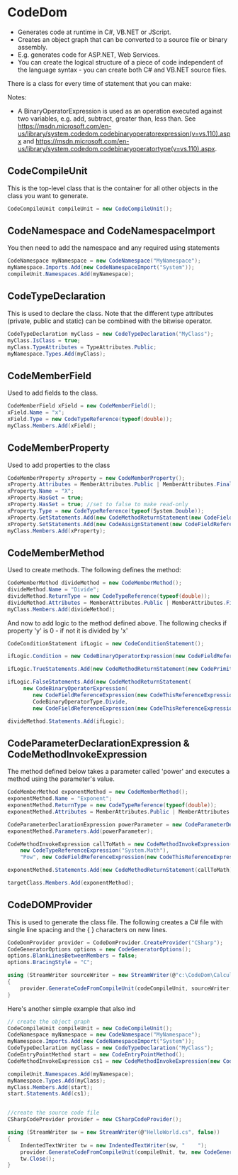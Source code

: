 # CodeDom

- Generates code at runtime in C#, VB.NET or JScript.
- Creates an object graph that can be converted to a source file or binary assembly.
- E.g. generates code for ASP.NET, Web Services.
- You can create the logical structure of a piece of code independent of the language syntax - you can create both C# and VB.NET source files.


There is a class for every time of statement that you can make:



Notes:
- A BinaryOperatorExpression is used as an operation executed against two variables, e.g. add, subtract, greater than, less than. See https://msdn.microsoft.com/en-us/library/system.codedom.codebinaryoperatorexpression(v=vs.110).aspx and https://msdn.microsoft.com/en-us/library/system.codedom.codebinaryoperatortype(v=vs.110).aspx.


## CodeCompileUnit
This is the top-level class that is the container for all other objects in the class you want to generate.

```csharp
CodeCompileUnit compileUnit = new CodeCompileUnit();
```

## CodeNamespace and CodeNamespaceImport
You then need to add the namespace and any required using statements

```csharp
CodeNamespace myNamespace = new CodeNamespace("MyNamespace");
myNamespace.Imports.Add(new CodeNamespaceImport("System"));
compileUnit.Namespaces.Add(myNamespace);
```

## CodeTypeDeclaration
This is used to declare the class. Note that the different type attributes (private, public and static) can be combined with the bitwise operator.

```csharp
CodeTypeDeclaration myClass = new CodeTypeDeclaration("MyClass");
myClass.IsClass = true;
myClass.TypeAttributes = TypeAttributes.Public;
myNamespace.Types.Add(myClass);
```

## CodeMemberField
Used to add fields to the class.

```csharp
CodeMemberField xField = new CodeMemberField();
xField.Name = "x";
xField.Type = new CodeTypeReference(typeof(double));
myClass.Members.Add(xField);
```

## CodeMemberProperty
Used to add properties to the class

```csharp
CodeMemberProperty xProperty = new CodeMemberProperty();
xProperty.Attributes = MemberAttributes.Public | MemberAttributes.Final;
xProperty.Name = "X";
xProperty.HasGet = true;
xProperty.HasSet = true; //set to false to make read-only
xProperty.Type = new CodeTypeReference(typeof(System.Double));
xProperty.GetStatements.Add(new CodeMethodReturnStatement(new CodeFieldReferenceExpression(new CodeThisReferenceExpression(), "x")));
xProperty.SetStatements.Add(new CodeAssignStatement(new CodeFieldReferenceExpression(new CodeThisReferenceExpression(), "x"), new CodePropertySetValueReferenceExpression()));
myClass.Members.Add(xProperty);
```

## CodeMemberMethod
Used to create methods. The following defines the method:

```csharp
CodeMemberMethod divideMethod = new CodeMemberMethod();
divideMethod.Name = "Divide";
divideMethod.ReturnType = new CodeTypeReference(typeof(double));
divideMethod.Attributes = MemberAttributes.Public | MemberAttributes.Final;
myClass.Members.Add(divideMethod);
```

And now to add logic to the method defined above. The following checks if property 'y' is 0 - if not it is divided by 'x'

```csharp
CodeConditionStatement ifLogic = new CodeConditionStatement();

ifLogic.Condition = new CodeBinaryOperatorExpression(new CodeFieldReferenceExpression(new CodeThisReferenceExpression(), yProperty.Name), CodeBinaryOperatorType.ValueEquality, new CodePrimitiveExpression(0));

ifLogic.TrueStatements.Add(new CodeMethodReturnStatement(new CodePrimitiveExpression(0)));

ifLogic.FalseStatements.Add(new CodeMethodReturnStatement(
     new CodeBinaryOperatorExpression(
        new CodeFieldReferenceExpression(new CodeThisReferenceExpression(), xProperty.Name),
        CodeBinaryOperatorType.Divide,
        new CodeFieldReferenceExpression(new CodeThisReferenceExpression(), yProperty.Name))));

divideMethod.Statements.Add(ifLogic);
```

## CodeParameterDeclarationExpression & CodeMethodInvokeExpression
The method defined below takes a parameter called 'power' and executes a method using the parameter's value.

```csharp
CodeMemberMethod exponentMethod = new CodeMemberMethod();
exponentMethod.Name = "Exponent";
exponentMethod.ReturnType = new CodeTypeReference(typeof(double));
exponentMethod.Attributes = MemberAttributes.Public | MemberAttributes.Final;

CodeParameterDeclarationExpression powerParameter = new CodeParameterDeclarationExpression(typeof(double), "power");
exponentMethod.Parameters.Add(powerParameter);

CodeMethodInvokeExpression callToMath = new CodeMethodInvokeExpression(
    new CodeTypeReferenceExpression("System.Math"),
    "Pow", new CodeFieldReferenceExpression(new CodeThisReferenceExpression(), xProperty.Name), new CodeArgumentReferenceExpression("power"));

exponentMethod.Statements.Add(new CodeMethodReturnStatement(callToMath));

targetClass.Members.Add(exponentMethod);
```

## CodeDOMProvider
This is used to generate the class file. The following creates a C# file with single line spacing and the { } characters on new lines. 

```csharp
CodeDomProvider provider = CodeDomProvider.CreateProvider("CSharp");
CodeGeneratorOptions options = new CodeGeneratorOptions();
options.BlankLinesBetweenMembers = false;
options.BracingStyle = "C";

using (StreamWriter sourceWriter = new StreamWriter(@"c:\CodeDom\Calculator." + provider.FileExtension))
{
    provider.GenerateCodeFromCompileUnit(codeCompileUnit, sourceWriter, options);
}
```

Here's another simple example that also ind

```csharp
// create the object graph
CodeCompileUnit compileUnit = new CodeCompileUnit();
CodeNamespace myNamespace = new CodeNamespace("MyNamespace");
myNamespace.Imports.Add(new CodeNamespaceImport("System"));
CodeTypeDeclaration myClass = new CodeTypeDeclaration("MyClass");
CodeEntryPointMethod start = new CodeEntryPointMethod();
CodeMethodInvokeExpression cs1 = new CodeMethodInvokeExpression(new CodeTypeReferenceExpression("Console"), "WriteLine", new CodePrimitiveExpression("Hello World!"));

compileUnit.Namespaces.Add(myNamespace);
myNamespace.Types.Add(myClass);
myClass.Members.Add(start);
start.Statements.Add(cs1);


//create the source code file
CSharpCodeProvider provider = new CSharpCodeProvider();

using (StreamWriter sw = new StreamWriter(@"HelloWorld.cs", false))
{
    IndentedTextWriter tw = new IndentedTextWriter(sw, "    ");
    provider.GenerateCodeFromCompileUnit(compileUnit, tw, new CodeGeneratorOptions());
    tw.Close();
}
```
<!--stackedit_data:
eyJoaXN0b3J5IjpbLTE3NTAzMjAyNDRdfQ==
-->